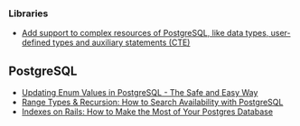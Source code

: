 ### Libraries

 * [Add support to complex resources of PostgreSQL, like data types, user-defined types and auxiliary statements (CTE)](https://github.com/crashtech/torque-postgresql)


## PostgreSQL

 * [Updating Enum Values in PostgreSQL - The Safe and Easy Way](https://blog.yo1.dog/updating-enum-values-in-postgresql-the-safe-and-easy-way/)
 * [Range Types & Recursion: How to Search Availability with PostgreSQL](https://info.crunchydata.com/blog/range-types-recursion-how-to-search-availability-with-postgresql)
 * [Indexes on Rails: How to Make the Most of Your Postgres Database](https://karolgalanciak.com/blog/2018/08/19/indexes-on-rails-how-to-make-the-most-of-your-postgres-database/)
